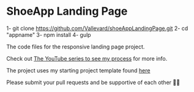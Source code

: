 # ShoeApp Landing Page
1- git clone https://github.com/Vallevard/shoeAppLandingPage.git
2- cd "appname"
3- npm install
4- gulp


The code files for the responsive landing page project.

Check out [The YouTube series to see my process](https://www.youtube.com/watch?v=sr6jDeAoXCc&feature=youtu.be&list=PLrtjkLnNjGHu7QIc8jN7hZmuP6wMby2QZ) for more info.

The project uses my starting project template found [here](https://github.com/jesseshowalter/jesseshowalter-starter-project)

Please submit your pull requests and be supportive of each other 👍🏼
